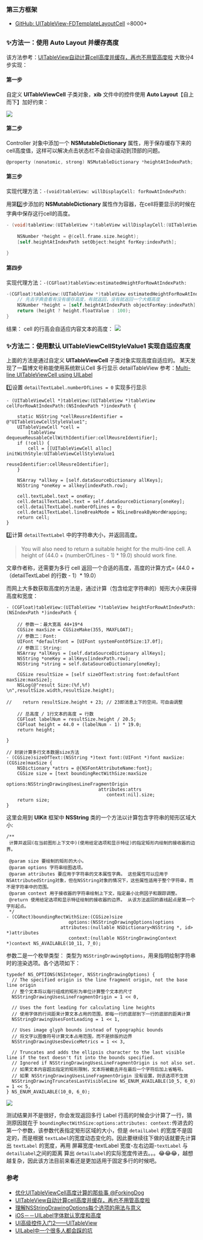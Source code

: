 ### 第三方框架
* [GitHub: UITableView-FDTemplateLayoutCell](https://github.com/forkingdog/UITableView-FDTemplateLayoutCell) ⭐️8000+


### ✨方法一：使用 Auto Layout 并缓存高度
该方法参考：[UITableView自动计算cell高度并缓存，再也不用管高度啦](http://www.jianshu.com/p/64f0e1557562)
大致分4步实现：
#### 第一步
自定义 **UITableViewCell** 子类对象，**xib** 文件中的控件使用 **Auto Layout**【自上而下】加好约束：

![](http://upload-images.jianshu.io/upload_images/2648731-3f18ccac25b7d6ab.jpg?imageMogr2/auto-orient/strip%7CimageView2/2/w/1240)



#### 第二步
Controller 对象中添加一个 **NSMutableDictionary** 属性，用于保存缓存下来的cell高度值，这样可以解决点击状态栏不会自动滚动到顶部的问题。

```objective-c
@property (nonatomic, strong) NSMutableDictionary *heightAtIndexPath;
```



#### 第三步

实现代理方法：```-(void)tableView: willDisplayCell: forRowAtIndexPath:```

用第2️⃣步添加的 **NSMutableDictionary** 属性作为容器，在cell将要显示的时候在字典中保存这行cell的高度。

```objective-c
- (void)tableView:(UITableView *)tableView willDisplayCell:(UITableViewCell *)cell forRowAtIndexPath:(NSIndexPath *)indexPath {
  
    NSNumber *height = @(cell.frame.size.height);
    [self.heightAtIndexPath setObject:height forKey:indexPath];
  
}
```

#### 第四步

实现代理方法：```-(CGFloat)tableView:estimatedHeightForRowAtIndexPath:```

```objective-c
-(CGFloat)tableView:(UITableView *)tableView estimatedHeightForRowAtIndexPath:(NSIndexPath *)indexPath {
    // 先去字典查看有没有缓存高度，有就返回，没有就返回一个大概高度
    NSNumber *height = [self.heightAtIndexPath objectForKey:indexPath];
    return (height ? height.floatValue : 100);
}
```
结果：
cell 的行高会自适应内容文本的高度：
![](http://upload-images.jianshu.io/upload_images/2648731-e86752b195e61807.jpg?imageMogr2/auto-orient/strip%7CimageView2/2/w/1240)



### ✨方法二：使用默认 UITableViewCellStyleValue1 实现自适应高度
上面的方法是通过自定义 **UITableViewCell** 子类对象实现高度自适应的。
某天发现了一篇博文号称能使用系统默认Cell 多行显示 detailTableView
参考：[Multi-line UITableViewCell using UILabel](http://the-lost-beauty.blogspot.jp/2009/11/multi-line-uitableviewcell-using.html)

1️⃣设置 `detailTextLabel.numberOfLines = 0` 实现多行显示
```
- (UITableViewCell *)tableView:(UITableView *)tableView cellForRowAtIndexPath:(NSIndexPath *)indexPath {
    
    static NSString *cellReusreIdentifier = @"UITableViewCellStyleValue1";
    UITableViewCell *cell =
        [tableView dequeueReusableCellWithIdentifier:cellReusreIdentifier];
    if (!cell) {
        cell = [[UITableViewCell alloc] initWithStyle:UITableViewCellStyleValue1
                                      reuseIdentifier:cellReusreIdentifier];
    }
    
    NSArray *allkey = [self.dataSourceDictionary allKeys];
    NSString *oneKey = allkey[indexPath.row];

    cell.textLabel.text = oneKey;
    cell.detailTextLabel.text = self.dataSourceDictionary[oneKey];
    cell.detailTextLabel.numberOfLines = 0;
    cell.detailTextLabel.lineBreakMode = NSLineBreakByWordWrapping;
    return cell;
}
```

2️⃣计算 `detailTextLabel` 中的字符串大小，并返回高度。

> You will also need to return a suitable height for the multi-line cell. A height of (44.0 + (numberOfLines - 1) * 19.0) should work fine.

文章作者称，还需要为多行 cell 返回一个合适的高度，高度的计算方式=
(44.0 + （detailTextLabel 的行数 - 1）*  19.0）
 
而网上大多数获取高度的方法是，通过计算（包含给定字符串的）矩形大小来获得高度和宽度：
```
- (CGFloat)tableView:(UITableView *)tableView heightForRowAtIndexPath:(NSIndexPath *)indexPath {
    
    // 参数一：最大宽高 44+19*4
    CGSize maxSize = CGSizeMake(355, MAXFLOAT);
    // 参数二：Font:
    UIFont *defaultFont = [UIFont systemFontOfSize:17.0f];
    // 参数三：String:
    NSArray *allKeys = [self.dataSourceDictionary allKeys];
    NSString *oneKey = allKeys[indexPath.row];
    NSString *string = self.dataSourceDictionary[oneKey];
    
    CGSize resultSize = [self sizeOfText:string font:defaultFont maxSize:maxSize];
    NSLog(@"result Size:(%f,%f) \n",resultSize.width,resultSize.height);
    
//    return resultSize.height + 23; // 23即消息上下的空间，可自由调整
    
    // 总高度 / 1行文本的高度 = 行数
    CGFloat labelNum = resultSize.height / 20.5;
    CGFloat height = 44.0 + (labelNum - 1) * 19.0;
    return height;
    
}

// 封装计算多行文本数据size方法
- (CGSize)sizeOfText:(NSString *)text font:(UIFont *)font maxSize:(CGSize)maxSize {
    NSDictionary *attrs = @{NSFontAttributeName:font};
    CGSize size = [text boundingRectWithSize:maxSize
                                     options:NSStringDrawingUsesLineFragmentOrigin
                                  attributes:attrs
                                     context:nil].size;
    return size;
}
```

这里会用到 **UIKit** 框架中 **NSString** 类的一个方法以计算包含字符串的矩形区域大小:

```
/**
 计算并返回(在当前图形上下文中)(使用给定选项和显示特征)的指定矩形内绘制的接收器的边界。
 
 @param size 要绘制的矩形的大小。
 @param options 字符串绘图选项。
 @param attributes 要应用于字符串的文本属性字典。 这些属性可以应用于NSAttributedString对象，但在NSString对象的情况下，这些属性适用于整个字符串，而不是字符串中的范围。
 @param context 用于接收器的字符串绘制上下文，指定最小比例因子和跟踪调整。
 @return 使用给定选项和显示特征绘制的接收器的边界。 从该方法返回的直线起点是第一个字形起点。
 */
- (CGRect)boundingRectWithSize:(CGSize)size
                       options:(NSStringDrawingOptions)options
                    attributes:(nullable NSDictionary<NSString *, id> *)attributes   
                       context:(nullable NSStringDrawingContext *)context NS_AVAILABLE(10_11, 7_0);
```
参数二是一个枚举类型：
类型为 `NSStringDrawingOptions`，用来指明绘制字符串时的渲染选项。各个选项如下：
```
typedef NS_OPTIONS(NSInteger, NSStringDrawingOptions) {
  // The specified origin is the line fragment origin, not the base line origin
  // 整个文本将以每行组成的矩形为单位计算整个文本的尺寸
  NSStringDrawingUsesLineFragmentOrigin = 1 << 0, 

  // Uses the font leading for calculating line heights
  // 使用字体的行间距来计算文本占用的范围，即每一行的底部到下一行的底部的距离计算
  NSStringDrawingUsesFontLeading = 1 << 1, 

  // Uses image glyph bounds instead of typographic bounds
  // 将文字以图像符号计算文本占用范围，而不是排版的边界
  NSStringDrawingUsesDeviceMetrics = 1 << 3,

  // Truncates and adds the ellipsis character to the last visible line if the text doesn't fit into the bounds specified.
  // Ignored if NSStringDrawingUsesLineFragmentOrigin is not also set.
  // 如果文本内容超出指定的矩形限制，文本将被截去并在最后一个字符后加上省略号。
  // 如果 NSStringDrawingUsesLineFragmentOrigin 没有设置，则该选项不生效
  NSStringDrawingTruncatesLastVisibleLine NS_ENUM_AVAILABLE(10_5, 6_0) = 1 << 5, 
} NS_ENUM_AVAILABLE(10_0, 6_0);
```

![](http://upload-images.jianshu.io/upload_images/2648731-3a0a3a98815f86d3.jpg?imageMogr2/auto-orient/strip%7CimageView2/2/w/1240)

测试结果并不是很好，你会发现返回多行 Label  行高的时候会少计算了一行，猜测原因就在于 `boundingRectWithSize:options:attributes: context:`传进去的第一个参数，该参数代表指定矩形区域的大小，但是 `detailLabel` 的宽度不是固定的，而是根据 `textLabel`的宽度动态变化的。因此要继续往下做的话就要先计算出 `textLabel` 的宽度，再用 屏幕宽度-textLabel 宽度-左右边距-`textLabel` 与 `detailLabel`之间的距离 算出 `detailLabel`的实际宽度传进去。。。😂😂😂，越想越复杂，因此该方法目前来看还是更加适用于固定多行的时候吧。

### 参考

* [优化UITableViewCell高度计算的那些事 @ForkingDog](http://blog.sunnyxx.com/2015/05/17/cell-height-calculation/)
* [UITableView自动计算cell高度并缓存，再也不用管高度啦](http://www.jianshu.com/p/64f0e1557562)
* [理解NSStringDrawingOptions每个选项的用法与意义](http://www.itdadao.com/articles/c15a197037p0.html)
* [iOS－－UILabel字体默认宽度和高度](http://blog.csdn.net/gauss_li/article/details/51013284)
* [UI高级控件入门2——UITableView](http://www.jianshu.com/p/7bd87054d6ac)
* [UILabel中一个很多人都会踩的坑](https://mp.weixin.qq.com/s?__biz=MzI5MjEzNzA1MA==&mid=2650264215&idx=1&sn=bce53cc5b98eef3f839760a4b9b5002c&chksm=f40683a2c3710ab4af58fa5e39a053c5997c4780da3df0f5acca189b6f8fc15a5c7cc26076f1&scene=0#rd)
